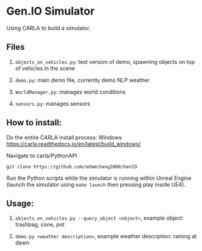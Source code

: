 
# Gen.IO Simulator

Using CARLA to build a simulator.

## Files

1.  `objects_on_vehicles.py`: test version of demo, spawning objects on top of vehicles in the scene

2.  `demo.py`: main demo file, currently demo NLP weather

3.  `WorldManager.py`: manages world conditions

4.  `sensors.py`: manages sensors

  

## How to install:

Do the entire CARLA install process:
Windows https://carla.readthedocs.io/en/latest/build_windows/

Navigate to carla/PythonAPI

`git clone https://github.com/adamchang2000/GenIO`

Run the Python scripts while the simulator is running within Unreal Engine (launch the simulator using `make launch` then pressing play inside UE4).


## Usage:

1. `objects_on_vehicles.py --query_object <object>`, example object: trashbag, cone, pot

2. `demo.py <weather description>`, example weather description: raining at dawn